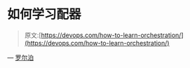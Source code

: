 # 如何学习配器

> 原文:[https://devops.com/how-to-learn-orchestration/](https://devops.com/how-to-learn-orchestration/)

— [罗尔泊](https://devops.com/author/breselman/)